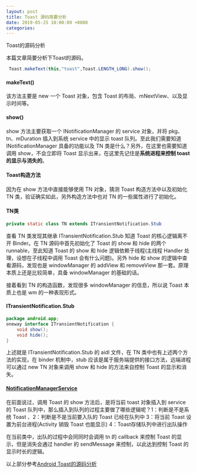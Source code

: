 ```yaml
---
layout: post
title: Toast 源码简要分析
date: 2019-05-25 10:00:09 +0800
categories: 
---
```


Toast的源码分析

本篇文章简要分析下Toast的源码。

```java
 Toast.makeText(this,"toast",Toast.LENGTH_LONG).show();
```

#### makeText()

该方法主要是 new 一个 Toast 对象，包含 Toast 的布局、mNextView、以及显示时间等。

#### show()

show 方法主要获取一个 INotificationManager 的 service 对象，并将 pkg、tn、mDuration 插入到系统 service 中的显示 toast 队列。至此我们需要知道 INotificationManager 具备的功能以及 TN 类是什么？另外，在这里也需要知道调用 show，不会立即将 Toast 显示出来，在这里先记住是**系统进程来控制 toast 的显示与消失的**。

#### Toast构造方法

因为在 show 方法中直接能够使用 TN 对象，猜测 Toast 构造方法中以及初始化 TN 类，验证确实如此，另外构造方法中也对 TN 的一些属性进行了初始化。

#### TN类

```java
private static class TN extends ITransientNotification.Stub
```

查看 TN 类发现其继承 ITransientNotification.Stub 知道 Toast 的核心逻辑离不开 Binder。在 TN 源码中首先初始化了 Toast 的 show 和 hide 的两个 runnable，至此知道 Toast 的 show 和 hide 逻辑依赖于线程(主线程 Handler 处理，设想在子线程中调用 Toast 会有什么问题)。另外 hide 和 show 的逻辑中查看源码，发现也是 windowManager 的 addView 和 removeView 那一套。原理本质上还是比较简单，具备 windowManager 的基础的话。

接着看到 TN 的构造函数，发现很多 windowManager 的信息，所以说 Toast 本质上也是 wm 的一种表现形式。

#### ITransientNotification.Stub

```java
package android.app;
oneway interface ITransientNotification {
    void show();
    void hide();
}
```

上述就是  ITransientNotification.Stub 的 aidl 文件，在 TN 类中也有上述两个方法的实现，在 binder 机制中，stub 应该是属于服务端提供的接口方法，远端进程可以通过 new TN 对象来调用 show 和 hide 的方法来自控制 Toast 的显示和消失。

#### [NotificationManagerService](http://androidxref.com/9.0.0_r3/xref/frameworks/base/services/core/java/com/android/server/notification/NotificationManagerService.java)

在前面说过，调用 Toast 的 show 方法后，是将当前 toast 对象插入到 service 的 Toast 队列中，那么插入到队列的过程主要做了哪些逻辑呢？1：判断是不是系统 Toast 、2：判断是不是当前要入队的 Toast 已经在队列中 3：将当前 Toast 设置为前台进程(Activity 销毁 Toast 也能显示) 4：Toast存储队列中进行出队操作

在当前类中，出队的过程中会同同时会调用 tn 的 callback 来控制 Toast 的显示，但是消失会通过 handler 的 sendMessage 来控制，以此达到控制 Toast 的显示时长的逻辑。

以上部分参考[Android Toast的源码分析](https://blog.csdn.net/wzy_1988/article/details/43341761)

